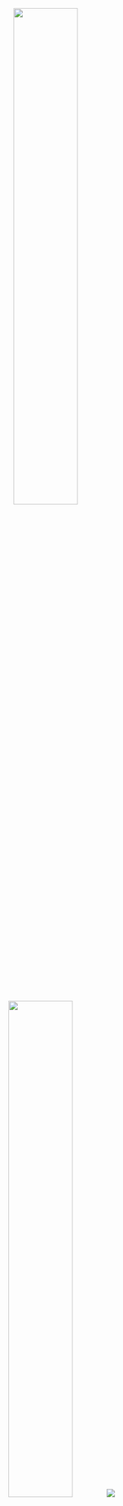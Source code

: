 <p align="center">
  <img height="50%" width="auto" src ="https://github-readme-stats.vercel.app/api?username=Shuang-Zi&show_icons=true&count_private=true&theme=darcula&hide_border=true&hide=issues,contribs&bg_color=00000000">
  <img height="50%" width="auto" src ="https://github-readme-stats.vercel.app/api/top-langs/?username=Shuang-Zi&layout=compact&hide_border=true&theme=darcula&bg_color=00000000&langs_count=6&hide=jupyter%20notebook,tex,css,php&exclude_repo=Pacman-AI">
  <img src ="https://github-readme-streak-stats.herokuapp.com?user=Shuang-Zi&theme=darcula&hide_border=true&background=FFFFFF00">
  <br>
  <br>
</p>

